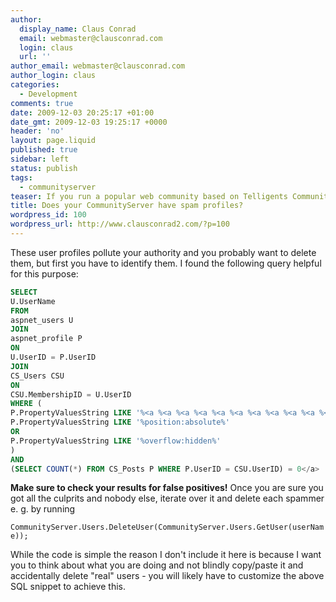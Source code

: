 ```yaml
---
author:
  display_name: Claus Conrad
  email: webmaster@clausconrad.com
  login: claus
  url: ''
author_email: webmaster@clausconrad.com
author_login: claus
categories:
  - Development
comments: true
date: 2009-12-03 20:25:17 +01:00
date_gmt: 2009-12-03 19:25:17 +0000
header: 'no'
layout: page.liquid
published: true
sidebar: left
status: publish
tags:
  - communityserver
teaser: If you run a popular web community based on Telligents CommunityServer platform and allow everyone to register without e-mail verification for convenience, spammers are likely to know this too.
title: Does your CommunityServer have spam profiles?
wordpress_id: 100
wordpress_url: http://www.clausconrad2.com/?p=100
---
```

These user profiles pollute your authority and you probably want to delete them, but first you have to identify them. I found the following query helpful for this purpose:

```sql
SELECT  
U.UserName  
FROM  
aspnet_users U  
JOIN  
aspnet_profile P  
ON  
U.UserID = P.UserID  
JOIN  
CS_Users CSU  
ON  
CSU.MembershipID = U.UserID  
WHERE (  
P.PropertyValuesString LIKE '%<a %<a %<a %<a %<a %<a %<a %<a %<a %<a %<a %<a %<a %<a %<a %<a %<a %<a %<a %<a %' OR  
P.PropertyValuesString LIKE '%position:absolute%'  
OR  
P.PropertyValuesString LIKE '%overflow:hidden%'  
)  
AND  
(SELECT COUNT(*) FROM CS_Posts P WHERE P.UserID = CSU.UserID) = 0</a>
```

**Make sure to check your results for false positives!** Once you are sure you got all the culprits and nobody else, iterate over it and delete each spammer e. g. by running

`CommunityServer.Users.DeleteUser(CommunityServer.Users.GetUser(userName));`

While the code is simple the reason I don't include it here is because I want you to think about what you are doing and not blindly copy/paste it and accidentally delete "real" users - you will likely have to customize the above SQL snippet to achieve this.
